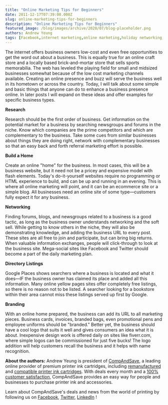 ```yaml
---
title: "Online Marketing Tips for Beginners"
date: 2011-12-17T07:39:00.000Z
slug: online-marketing-tips-for-beginners
description: "Online Marketing Tips for Beginners"
featured_image: /blog/images/archive/2020/07/blog-placeholder.png
authors: Andrew Yeung
tags: [Facebook,internet marketing,online marketing,holiday networking,web marketing]
---
```


The internet offers business owners low-cost and even free opportunities to get the word out about a business. This is equally true for an online craft store and a locally based brick-and-mortar store that sells sports memorabilia. The web has leveled the playing field for small and midsized businesses somewhat because of the low cost marketing channels available. Creating an online presence and buzz will serve the business well in its hometown or across the country. Today, I will talk about some simple and basic things that anyone can do to enhance a business presence online. In later posts I will expand on these ideas and offer examples for specific business types.

**Research**

Research should be the first order of business. Get information on the potential market for a business by searching newsgroups and forums in the niche. Know which companies are the prime competitors and which are complementary to the business. Take some cues from similar businesses about things they are doing right, network with complementary businesses so that an easy back and forth referral marketing effort is possible.

**Build a Home**

Create an online "home" for the business. In most cases, this will be a business website, but it need not be a pricey and expensive model with flash elements. Today's do-it-yourself websites require no programming or HTML experience to build, and can be up and running in an evening. This is where all online marketing will point, and it can be an ecommerce site or a simple blog. All businesses need an online site of some type—customers fully expect it for any business.

**Networking**

Finding forums, blogs, and newsgroups related to a business is a good tactic, as long as the business owner understands networking and the soft sell. While getting to know others in the niche, they will also be demonstrating knowledge, and adding the business URL to every post. These sites are all free to join and participate, but can bring big returns. When valuable information exchanges, people will click-through to look at the business site. Mega-social sites like Facebook and Twitter should become a part of the daily marketing plan.

**Directory Listings**

Google Places shows searchers where a business is located and what it does—IF the business owner has claimed its place and added all this information. Many online yellow pages sites offer completely free listings, so there is no reason not to be listed. A searcher looking for a bookstore within their area cannot miss these listings served up first by Google.

**Branding**

With an online home prepared, the business can add its URL to all marketing pieces. Business cards, invoices, branded bags, even promotional pens and employee uniforms should be "branded." Better yet, the business should have a cool logo that suits it well and gives consumers an idea what it is about. Inexpensive design work is offered daily on sites like fiverr.com, where simple logos can be commissioned for just five bucks! The logo addition will help customers recall the business and it helps with name recognition.

  
**About the authors:** Andrew Yeung is president of [CompAndSave](https://www.compandsave.com/), a leading online provider of premium printer ink cartridges, including [remanufactured](https://www.compandsave.com/help) and [compatible printer ink cartridges](https://www.compandsave.com/help). With deals every month and a [100% customer satisfaction](https://www.compandsave.com/help), CompAndSave provides an easy way for people and businesses to purchase printer ink and accessories.

Learn about CompAndSave's deals and news from the world of printing by following us on [Facebook](https://www.facebook.com/compandsave.ink), [Twitter](https://twitter.com/compandsave), [LinkedIn](https://www.linkedin.com) !